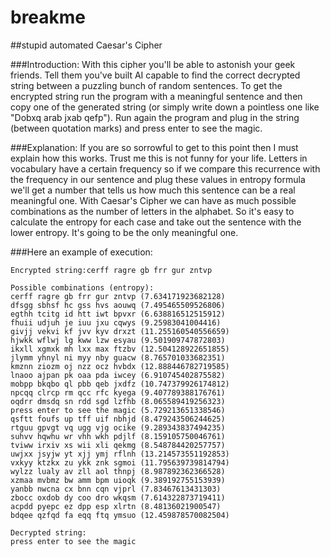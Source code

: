 # breakme
##stupid automated Caesar's Cipher

###Introduction:
With this cipher you'll be able to astonish your geek friends. 
Tell them you've built AI capable to find the correct decrypted string between a puzzling bunch of random sentences.
To get the encrypted string run the program with a meaningful sentence and then copy one of the generated string
(or simply write down a pointless one like "Dobxq arab jxab qefp").
Run again the program and plug in the string (between quotation marks) and press enter to see the magic.


###Explanation:
If you are so sorrowful to get to this point then I must explain how this works. Trust me this is not funny for your life.
Letters in vocabulary have a certain frequency so if we compare this recurrence with the frequency in our sentence and plug these values in entropy formula we'll get a number that tells us how much this sentence can be a real meaningful one. With Caesar's Cipher we can have as much possible combinations as the number of letters in the alphabet. So it's easy to calculate the entropy for each case and take out the sentence with the lower entropy. It's going to be the only meaningful one.

###Here an example of execution:
```
Encrypted string:cerff ragre gb frr gur zntvp

Possible combinations (entropy):
cerff ragre gb frr gur zntvp (7.634171923682128)
dfsgg sbhsf hc gss hvs aouwq (7.495465509526806)
egthh tcitg id htt iwt bpvxr (6.638816512515912)
fhuii udjuh je iuu jxu cqwys (9.25983041004416)
givjj vekvi kf jvv kyv drxzt (11.255160540556659)
hjwkk wflwj lg kww lzw esyau (9.501909747872803)
ikxll xgmxk mh lxx max ftzbv (12.504128922651855)
jlymm yhnyl ni myy nby guacw (8.765701033682351)
kmznn ziozm oj nzz ocz hvbdx (12.888446782719585)
lnaoo ajpan pk oaa pda iwcey (6.910745402875582)
mobpp bkqbo ql pbb qeb jxdfz (10.747379926174812)
npcqq clrcp rm qcc rfc kyega (9.407789388176761)
oqdrr dmsdq sn rdd sgd lzfhb (8.065589419256323)
press enter to see the magic (5.729213651338546)
qsftt foufs up tff uif nbhjd (8.479243506244625)
rtguu gpvgt vq ugg vjg ocike (9.289343837494235)
suhvv hqwhu wr vhh wkh pdjlf (8.159105750046761)
tviww irxiv xs wii xli qekmg (8.548784420257757)
uwjxx jsyjw yt xjj ymj rflnh (13.214573551192853)
vxkyy ktzkx zu ykk znk sgmoi (11.795639739814794)
wylzz lualy av zll aol thnpj (8.987892362366528)
xzmaa mvbmz bw amm bpm uioqk (9.389192755153939)
yanbb nwcna cx bnn cqn vjprl (7.83467613431303)
zbocc oxdob dy coo dro wkqsm (7.614322873719411)
acpdd pyepc ez dpp esp xlrtn (8.48136021900547)
bdqee qzfqd fa eqq ftq ymsuo (12.459878570082504)

Decrypted string:
press enter to see the magic
```
